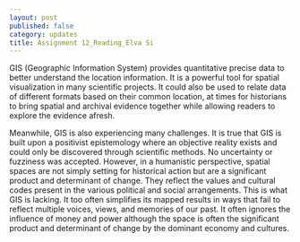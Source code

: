 ```yaml
---
layout: post
published: false
category: updates
title: Assignment 12_Reading_Elva Si
---
```

GIS (Geographic Information System) provides quantitative precise data to better understand the location information. It is a powerful tool for spatial visualization in many scientific projects. It could also be used to relate data of different formats based on their common location, at times for historians to bring spatial and archival evidence together while allowing readers to explore the evidence afresh. 

Meanwhile, GIS is also experiencing many challenges. It is true that GIS is built upon a positivist epistemology where an objective reality exists and could only be discovered through scientific methods. No uncertainty or fuzziness was accepted. However, in a humanistic perspective, spatial spaces are not simply setting for historical action but are a significant product and determinant of change. They reflect the values and cultural codes present in the various political and social arrangements. This is what GIS is lacking. It too often simplifies its mapped results in ways that fail to reflect multiple voices, views, and memories of our past. It often ignores the influence of money and power although the space is often the significant product and determinant of change by the dominant economy and cultures.
